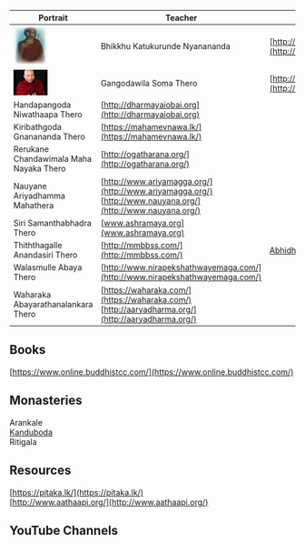 
 Portrait | Teacher | URL | comments
------- | ----- | ------------- | --------
<img src="images/kn.jpg" width="60"> | Bhikkhu Katukurunde Nyanananda | [http://seeingthroughthenet.net/](http://seeingthroughthenet.net/)
<img src="images/soma.jpg" width="60"> | Gangodawila Soma Thero | [http://www.trekmentor.org/content/savaka/10590](http://www.trekmentor.org/content/savaka/10590)
Handapangoda Niwathaapa Thero | [http://dharmayaiobai.org](http://dharmayaiobai.org)
Kiribathgoda Gnanananda Thero | [https://mahamevnawa.lk/](https://mahamevnawa.lk/)
Rerukane Chandawimala Maha Nayaka Thero | [http://ogatharana.org/](http://ogatharana.org/)
Nauyane Ariyadhamma Mahathera | [http://www.ariyamagga.org/](http://www.ariyamagga.org/) <br> [http://www.nauyana.org/](http://www.nauyana.org/)
Siri Samanthabhadra Thero | [www.ashramaya.org](www.ashramaya.org)
Thiththagalle Anandasiri Thero | [http://mmbbss.com/](http://mmbbss.com/) | [Abhidharma lessons (youtube)](https://youtu.be/Bt9O4eZEUtQ)
Walasmulle Abaya Thero | [http://www.nirapekshathwayemaga.com/](http://www.nirapekshathwayemaga.com/)
Waharaka Abayarathanalankara Thero | [https://waharaka.com/](https://waharaka.com/) <br> [http://aaryadharma.org/](http://aaryadharma.org/)




## Books
[https://www.online.buddhistcc.com/](https://www.online.buddhistcc.com/)

## Monasteries
Arankale<br>
[Kanduboda](http://insight-meditation.org/)<br>
Ritigala

## Resources
[https://pitaka.lk/](https://pitaka.lk/) <br>
[http://www.aathaapi.org/](http://www.aathaapi.org/)

## YouTube Channels
